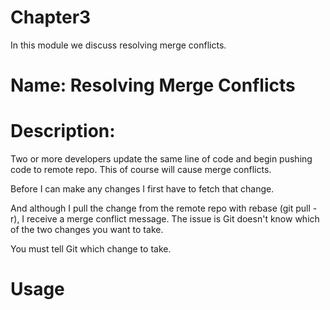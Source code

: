 # Chapter3
In this module we discuss resolving merge conflicts.

# Name: Resolving Merge Conflicts

# Description: 

Two or more developers update the same line of code and begin pushing code to remote repo. This of course will cause merge conflicts.

Before I can make any changes I first have to fetch that change.

And although I pull the change from the remote repo with rebase (git pull -r), I receive a merge conflict message. The issue is Git doesn't know which of the two changes you want to take.

You must tell Git which change to take.






# Usage



